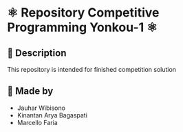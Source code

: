 # ⚛ Repository Competitive Programming Yonkou-1 ⚛

## 💢 Description
This repository is intended for finished competition solution 


## 💢 Made by
<ul>
  <li>Jauhar Wibisono</li>
  <li>Kinantan Arya Bagaspati</li>
  <li>Marcello Faria</li>
</ul>
